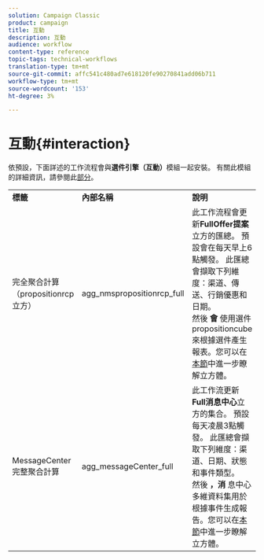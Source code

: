 ```yaml
---
solution: Campaign Classic
product: campaign
title: 互動
description: 互動
audience: workflow
content-type: reference
topic-tags: technical-workflows
translation-type: tm+mt
source-git-commit: affc541c480ad7e618120fe90270841add06b711
workflow-type: tm+mt
source-wordcount: '153'
ht-degree: 3%

---
```



# 互動{#interaction}

依預設，下面詳述的工作流程會與&#x200B;**選件引擎（互動）**&#x200B;模組一起安裝。 有關此模組的詳細資訊，請參閱此[部分](../../interaction/using/interaction-and-offer-management.md)。

<table> 
 <tbody> 
  <tr> 
   <td> <strong>標籤</strong><br /> </td> 
   <td> <strong>內部名稱</strong><br /> </td> 
   <td> <strong>說明</strong><br /> </td> 
  </tr> 
  <tr> 
   <td> <span class="uicontrol">完全聚合計算（propositionrcp立方）</span> <br /> </td> 
   <td> <span class="uicontrol">agg_nmspropositionrcp_full</span> <br /> </td> 
   <td> 此工作流程會更新<strong>Full</strong><strong>Offer提案</strong>立方的匯總。 預設會在每天早上6點觸發。 此匯總會擷取下列維度：渠道、傳送、行銷優惠和日期。<br /> 然後 <strong>會</strong> 使用選件propositioncube來根據選件產生報表。您可以在<a href="../../reporting/using/about-cubes.md">本節</a>中進一步瞭解立方體。<br /> </td> 
  </tr> 
   <tr> 
   <td> <span class="uicontrol">MessageCenter完整聚合計算</span> <br /> </td> 
   <td> <span class="uicontrol">agg_messageCenter_full</span> <br /> </td> 
   <td> 此工作流更新<strong>Full</strong><strong>消息中心</strong>立方的集合。 預設每天凌晨3點觸發。 此匯總會擷取下列維度：渠道、日期、狀態和事件類型。<br /> 然後 <strong>，消</strong> 息中心多維資料集用於根據事件生成報告。您可以在<a href="../../reporting/using/about-cubes.md">本節</a>中進一步瞭解立方體。<br /> </td> 
   <td> <br /> </td> 
  </tr> 
 </tbody> 
</table>

